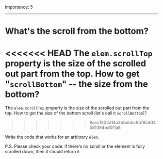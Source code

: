 importance: 5

---

# What's the scroll from the bottom?

<<<<<<< HEAD
The `elem.scrollTop` property is the size of the scrolled out part from the top. How to get "`scrollBottom`" -- the size from the bottom?
=======
The `elem.scrollTop` property is the size of the scrolled out part from the top. How to get the size of the bottom scroll (let's call it `scrollBottom`)?
>>>>>>> 9acc1302a14a3bbabbc9bf95d04581094bd0f1a8

Write the code that works for an arbitrary `elem`.

P.S. Please check your code: if there's no scroll or the element is fully scrolled down, then it should return `0`.
